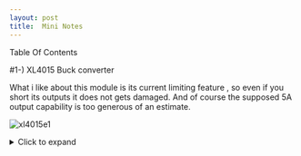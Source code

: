 ```yaml
---
layout: post
title:  Mini Notes
---
```


Table Of Contents

#1-) XL4015 Buck converter

What i like about this module is its current limiting feature , so even if you short its outputs it does not gets damaged. And of course the supposed 5A output capability is too generous of an estimate.

![xl4015e1]({{https://meolmez.github.io}}/assets/xl4015e1.jpg)

<details>
    <summary>Click to expand</summary>
    
 Input voltage: 4-38V
Output voltage: 1.25-36V continuously adjustable
Output current: adjustable, maximum 5A
Output Power: 75W maximum
Working temperature: -40 to + 85 degrees
Operating frequency: 180KHz
Conversion efficiency: up to 96%
Short circuit protection: Yes (limit current 8A)
Overtemperature protection: (automatically shut off the output after overtemperature)
Input reverse polarity protection: None, (if necessary, please enter the string into the high current diode)
Installation: four 3mm screws
Module dimensions: length 51mm width 26mm height 15mm
Weight: 23g 

</details>

